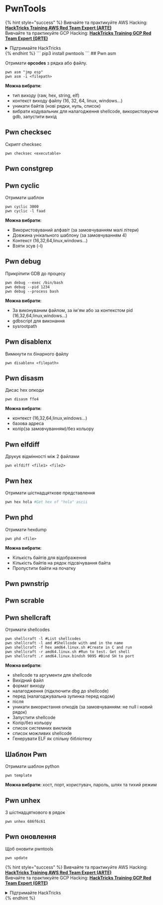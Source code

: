 # PwnTools

{% hint style="success" %}
Вивчайте та практикуйте AWS Hacking:<img src="/.gitbook/assets/arte.png" alt="" data-size="line">[**HackTricks Training AWS Red Team Expert (ARTE)**](https://training.hacktricks.xyz/courses/arte)<img src="/.gitbook/assets/arte.png" alt="" data-size="line">\
Вивчайте та практикуйте GCP Hacking: <img src="/.gitbook/assets/grte.png" alt="" data-size="line">[**HackTricks Training GCP Red Team Expert (GRTE)**<img src="/.gitbook/assets/grte.png" alt="" data-size="line">](https://training.hacktricks.xyz/courses/grte)

<details>

<summary>Підтримайте HackTricks</summary>

* Перевірте [**плани підписки**](https://github.com/sponsors/carlospolop)!
* **Приєднуйтесь до** 💬 [**групи Discord**](https://discord.gg/hRep4RUj7f) або [**групи telegram**](https://t.me/peass) або **слідкуйте** за нами в **Twitter** 🐦 [**@hacktricks\_live**](https://twitter.com/hacktricks\_live)**.**
* **Діліться хакерськими трюками, надсилаючи PR до** [**HackTricks**](https://github.com/carlospolop/hacktricks) та [**HackTricks Cloud**](https://github.com/carlospolop/hacktricks-cloud) репозиторіїв на github.

</details>
{% endhint %}
```
pip3 install pwntools
```
## Pwn asm

Отримати **opcodes** з рядка або файлу.
```
pwn asm "jmp esp"
pwn asm -i <filepath>
```
**Можна вибрати:**

* тип виходу (raw, hex, string, elf)
* контекст виходу файлу (16, 32, 64, linux, windows...)
* уникати байтів (нові рядки, нуль, список)
* вибрати кодувальник для налагодження shellcode, використовуючи gdb, запустити вихід

## **Pwn checksec**

Скрипт checksec
```
pwn checksec <executable>
```
## Pwn constgrep

## Pwn cyclic

Отримати шаблон
```
pwn cyclic 3000
pwn cyclic -l faad
```
**Можна вибрати:**

* Використовуваний алфавіт (за замовчуванням малі літери)
* Довжина унікального шаблону (за замовчуванням 4)
* Контекст (16,32,64,linux,windows...)
* Взяти зсув (-l)

## Pwn debug

Прикріпити GDB до процесу
```
pwn debug --exec /bin/bash
pwn debug --pid 1234
pwn debug --process bash
```
**Можна вибрати:**

* За виконуваним файлом, за ім'ям або за контекстом pid (16,32,64,linux,windows...)
* gdbscript для виконання
* sysrootpath

## Pwn disablenx

Вимкнути nx бінарного файлу
```
pwn disablenx <filepath>
```
## Pwn disasm

Дисас hex опкоди
```
pwn disasm ffe4
```
**Можна вибрати:**

* контекст (16,32,64,linux,windows...)
* базова адреса
* колір(за замовчуванням)/без кольору

## Pwn elfdiff

Друкує відмінності між 2 файлами
```
pwn elfdiff <file1> <file2>
```
## Pwn hex

Отримати шістнадцяткове представлення
```bash
pwn hex hola #Get hex of "hola" ascii
```
## Pwn phd

Отримати hexdump
```
pwn phd <file>
```
**Можна вибрати:**

* Кількість байтів для відображення
* Кількість байтів на рядок підсвічування байта
* Пропустити байти на початку

## Pwn pwnstrip

## Pwn scrable

## Pwn shellcraft

Отримати shellcodes
```
pwn shellcraft -l #List shellcodes
pwn shellcraft -l amd #Shellcode with amd in the name
pwn shellcraft -f hex amd64.linux.sh #Create in C and run
pwn shellcraft -r amd64.linux.sh #Run to test. Get shell
pwn shellcraft .r amd64.linux.bindsh 9095 #Bind SH to port
```
**Можна вибрати:**

* shellcode та аргументи для shellcode
* Вихідний файл
* формат виходу
* налагодження (підключити dbg до shellcode)
* перед (налагоджувальна зупинка перед кодом)
* після
* уникати використання опкодів (за замовчуванням: не null і новий рядок)
* Запустити shellcode
* Колір/без кольору
* список системних викликів
* список можливих shellcode
* Генерувати ELF як спільну бібліотеку

## Шаблон Pwn

Отримати шаблон python
```
pwn template
```
**Можна вибрати:** хост, порт, користувач, пароль, шлях та тихий режим

## Pwn unhex

З шістнадцяткового в рядок
```
pwn unhex 686f6c61
```
## Pwn оновлення

Щоб оновити pwntools
```
pwn update
```
{% hint style="success" %}
Вивчайте та практикуйте AWS Hacking:<img src="/.gitbook/assets/arte.png" alt="" data-size="line">[**HackTricks Training AWS Red Team Expert (ARTE)**](https://training.hacktricks.xyz/courses/arte)<img src="/.gitbook/assets/arte.png" alt="" data-size="line">\
Вивчайте та практикуйте GCP Hacking: <img src="/.gitbook/assets/grte.png" alt="" data-size="line">[**HackTricks Training GCP Red Team Expert (GRTE)**<img src="/.gitbook/assets/grte.png" alt="" data-size="line">](https://training.hacktricks.xyz/courses/grte)

<details>

<summary>Підтримайте HackTricks</summary>

* Перевірте [**плани підписки**](https://github.com/sponsors/carlospolop)!
* **Приєднуйтесь до** 💬 [**групи Discord**](https://discord.gg/hRep4RUj7f) або [**групи telegram**](https://t.me/peass) або **слідкуйте** за нами в **Twitter** 🐦 [**@hacktricks\_live**](https://twitter.com/hacktricks\_live)**.**
* **Діліться хакерськими трюками, надсилаючи PR до** [**HackTricks**](https://github.com/carlospolop/hacktricks) та [**HackTricks Cloud**](https://github.com/carlospolop/hacktricks-cloud) репозиторіїв на github.

</details>
{% endhint %}
